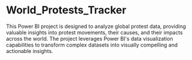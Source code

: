 # World_Protests_Tracker
This Power BI project is designed to analyze global protest data, providing valuable insights into protest movements, their causes, and their impacts across the world. The project leverages Power BI's data visualization capabilities to transform complex datasets into visually compelling and actionable insights.
